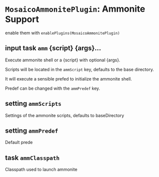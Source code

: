 # `MosaicoAmmonitePlugin`: Ammonite Support

enable them with `enablePlugins(MosaicoAmmonitePlugin)`

## input task `amm` {script} {args}...

Execute ammonite shell or a {script} with optional {args}.

Scripts will be located in the `ammScript` key, defaults to the base directory.

It will execute a sensible prefed to initialize the ammonite shell. 

Predef can be changed with the  `ammPredef` key.

## setting `ammScripts`

Settings of the ammonite scripts, defaults to baseDirectory

## setting `ammPredef`

Default prede

## task `ammClasspath`

Classpath used to launch ammonite




